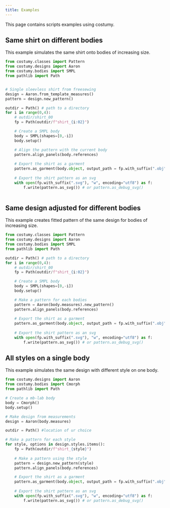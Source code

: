 ```yaml
---
title: Examples
---
```


This page contains scripts examples using costumy.

## Same shirt on different bodies

This example simulates the same shirt onto bodies of increasing size.

```python
from costumy.classes import Pattern
from costumy.designs import Aaron
from costumy.bodies import SMPL
from pathlib import Path


# Single sleevless shirt from freesewing
design = Aaron.from_template_measures()
pattern = design.new_pattern()

outdir = Path() # path to a directory 
for i in range(0,4):
    # outdir/shirt_00
    fp = Path(outdir/f"shirt_{i:02}") 

    # Create a SMPL body
    body = SMPL(shapes=[0,-i])
    body.setup()

    # Align the pattern with the current body
    pattern.align_panels(body.references)
    
    # Export the shirt as a garment
    pattern.as_garment(body.object, output_path = fp.with_suffix(".obj"))
    
    # Export the shirt pattern as an svg
    with open(fp.with_suffix(".svg"), "w", encoding="utf8") as f:
        f.write(pattern.as_svg()) # or pattern.as_debug_svg()
    
```

## Same design adjusted for different bodies

This example creates fitted pattern of the same design for bodies of increasing size.

```python
from costumy.classes import Pattern
from costumy.designs import Aaron
from costumy.bodies import SMPL
from pathlib import Path

outdir = Path() # path to a directory 
for i in range(0,4):
    # outdir/shirt_00
    fp = Path(outdir/f"shirt_{i:02}") 

    # Create a SMPL body
    body = SMPL(shapes=[0,-i])
    body.setup()

    # Make a pattern for each bodies
    pattern = Aaron(body.measures).new_pattern()
    pattern.align_panels(body.references)
    
    # Export the shirt as a garment
    pattern.as_garment(body.object, output_path = fp.with_suffix(".obj"))
    
    # Export the shirt pattern as an svg
    with open(fp.with_suffix(".svg"), "w", encoding="utf8") as f:
        f.write(pattern.as_svg()) # or pattern.as_debug_svg()

```

## All styles on a single body

This example simulates the same design with different style on one body.

```python
from costumy.designs import Aaron
from costumy.bodies import Cmorph
from pathlib import Path

# Create a mb-lab body
body = Cmorph()
body.setup()

# Make design from measurements
design = Aaron(body.measures)

outdir = Path() #location of ur choice

# Make a pattern for each style
for style, options in design.styles.items():
    fp = Path(outdir/f"shirt_{style}")
    
    # Make a pattern using the style
    pattern = design.new_pattern(style)
    pattern.align_panels(body.references)

    # Export the shirt as a garment
    pattern.as_garment(body.object, output_path = fp.with_suffix(".obj"))
    
    # Export the shirt pattern as an svg
    with open(fp.with_suffix(".svg"), "w", encoding="utf8") as f:
        f.write(pattern.as_svg()) # or pattern.as_debug_svg()

```

